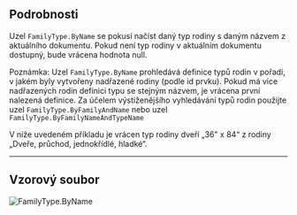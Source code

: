 ## Podrobnosti
Uzel `FamilyType.ByName` se pokusí načíst daný typ rodiny s daným názvem z aktuálního dokumentu. Pokud není typ rodiny v aktuálním dokumentu dostupný, bude vrácena hodnota null.

Poznámka: Uzel `FamilyType.ByName` prohledává definice typů rodin v pořadí, v jakém byly vytvořeny nadřazené rodiny (podle id prvku). Pokud má více nadřazených rodin definici typu se stejným názvem, je vrácena první nalezená definice. Za účelem výstiženějšího vyhledávání typů rodin použijte uzel `FamilyType.ByFamilyAndName` nebo uzel `FamilyType.ByFamilyNameAndTypeName`

V níže uvedeném příkladu je vrácen typ rodiny dveří „36" x 84“ z rodiny „Dveře, průchod, jednokřídlé, hladké“.
___
## Vzorový soubor

![FamilyType.ByName](./Revit.Elements.FamilyType.ByName_img.jpg)

